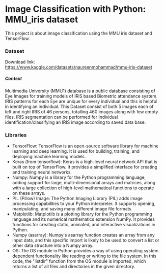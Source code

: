 # Image Classification with Python: MMU_iris dataset
This project is about image classification using the MMU iris dataset and TensorFlow.
### Dataset
Download link: https://www.kaggle.com/datasets/naureenmohammad/mmu-iris-dataset

##### Context
Multimedia University (MMU1) database is a public database consisting of Eye Images for training models of IRIS based Biometric attendance system. IRIS patterns for each Eye are unique for every individual and this is helpful in identifying an individual. This Dataset consist of both 5 images each of left and right IRIS of 46 persons, totalling 460 images along with few empty files. IRIS segmentation can be performed for Individual identification/classifying an IRIS image according to saved data base.

### Libraries
- TensorFlow: TensorFlow is an open-source software library for machine learning and deep learning. It is used for building, training, and deploying machine learning models. 
- Keras (from tensorflow): Keras is a high-level neural network API that is built on top of TensorFlow. It provides a simplified interface for creating and training neural networks.
- Numpy: Numpy is a library for the Python programming language, adding support for large, multi-dimensional arrays and matrices, along with a large collection of high-level mathematical functions to operate on these arrays. 
- PIL (Pillow) Image: The Python Imaging Library (PIL) adds image processing capabilities to your Python interpreter. It supports opening, manipulating, and saving many different image file formats.
- Matplotlib: Matplotlib is a plotting library for the Python programming language and its numerical mathematics extension NumPy. It provides functions for creating static, animated, and interactive visualizations in Python.
- Numpy (asarray): Numpy's asarray function creates an array from any input data, and this specific import is likely to be used to convert a list or other data structure into a Numpy array.
- OS: The OS module in Python provides a way of using operating system dependent functionality like reading or writing to the file system. In this code, the "listdir" function from the OS module is imported, which returns a list of all files and directories in the given directory.
